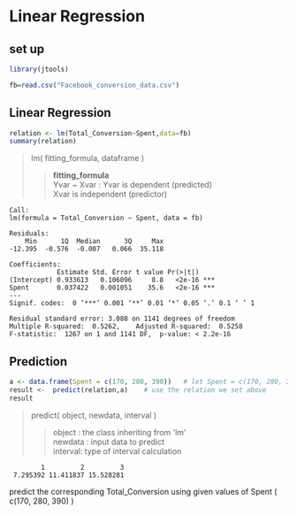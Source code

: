 # Linear Regression

## set up
```r
library(jtools) 

fb=read.csv("Facebook_conversion_data.csv")
```

## Linear Regression

```r
relation <- lm(Total_Conversion~Spent,data=fb)
summary(relation)
```

> lm( fitting_formula, dataframe ) <br>
> > **fitting_formula** <br>
> > Yvar ~ Xvar : Yvar is  dependent  (predicted) <br>
> >               Xvar is independent (predictor) <br>

```cml
Call:
lm(formula = Total_Conversion ~ Spent, data = fb)

Residuals:
    Min      1Q  Median      3Q     Max 
-12.395  -0.576  -0.007   0.066  35.118 

Coefficients:
            Estimate Std. Error t value Pr(>|t|)    
(Intercept) 0.933613   0.106096     8.8   <2e-16 ***
Spent       0.037422   0.001051    35.6   <2e-16 ***
---
Signif. codes:  0 ‘***’ 0.001 ‘**’ 0.01 ‘*’ 0.05 ‘.’ 0.1 ‘ ’ 1

Residual standard error: 3.088 on 1141 degrees of freedom
Multiple R-squared:  0.5262,	Adjusted R-squared:  0.5258 
F-statistic:  1267 on 1 and 1141 DF,  p-value: < 2.2e-16
```

## Prediction
```r
a <- data.frame(Spent = c(170, 280, 390))   # let Spent = c(170, 280, 390)
result <-  predict(relation,a)    # use the relation we set above
result
```
> predict( object, newdata, interval ) <br>
> >  object : the class inheriting from 'lm' <br>
> > newdata : input data to predict <br>
> > interval: type of interval calculation <br>
```cml
        1         2         3 
 7.295392 11.411837 15.528281 
```
predict the corresponding Total_Conversion
using given values of Spent ( c(170, 280, 390) )
